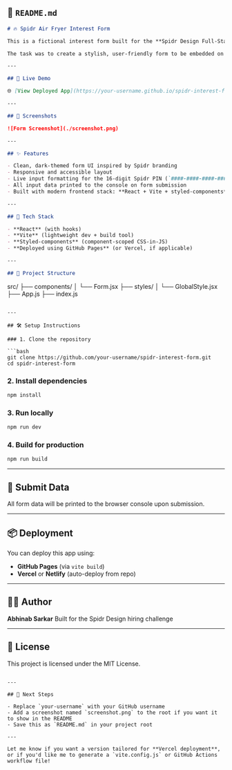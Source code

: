 

## 📄 `README.md`

```markdown
# 🔥 Spidr Air Fryer Interest Form

This is a fictional interest form built for the **Spidr Design Full-Stack Software Engineer (Entry-Level)** hiring challenge.

The task was to create a stylish, user-friendly form to be embedded on a landing page promoting a futuristic air fryer. The branding and UI closely follow the look and feel of [https://spidr.design](https://spidr.design).

---

## 🚀 Live Demo

🌐 [View Deployed App](https://your-username.github.io/spidr-interest-form)

---

## 📸 Screenshots

![Form Screenshot](./screenshot.png)

---

## ✨ Features

- Clean, dark-themed form UI inspired by Spidr branding
- Responsive and accessible layout
- Live input formatting for the 16-digit Spidr PIN (`####-####-####-####`)
- All input data printed to the console on form submission
- Built with modern frontend stack: **React + Vite + styled-components**

---

## 🧱 Tech Stack

- **React** (with hooks)
- **Vite** (lightweight dev + build tool)
- **Styled-components** (component-scoped CSS-in-JS)
- **Deployed using GitHub Pages** (or Vercel, if applicable)

---

## 📂 Project Structure

```

src/
├── components/
│   └── Form.jsx
├── styles/
│   └── GlobalStyle.jsx
├── App.js
├── index.js

````

---

## 🛠️ Setup Instructions

### 1. Clone the repository

```bash
git clone https://github.com/your-username/spidr-interest-form.git
cd spidr-interest-form
````

### 2. Install dependencies

```bash
npm install
```

### 3. Run locally

```bash
npm run dev
```

### 4. Build for production

```bash
npm run build
```

---

## 🧪 Submit Data

All form data will be printed to the browser console upon submission.

---

## 📦 Deployment

You can deploy this app using:

* **GitHub Pages** (via `vite build`)
* **Vercel** or **Netlify** (auto-deploy from repo)

---

## 🧑‍💻 Author

**Abhinab Sarkar**
Built for the Spidr Design hiring challenge


---

## 📜 License

This project is licensed under the MIT License.

```

---

## 📌 Next Steps

- Replace `your-username` with your GitHub username
- Add a screenshot named `screenshot.png` to the root if you want it to show in the README
- Save this as `README.md` in your project root

---

Let me know if you want a version tailored for **Vercel deployment**, or if you'd like me to generate a `vite.config.js` or GitHub Actions workflow file!
```
